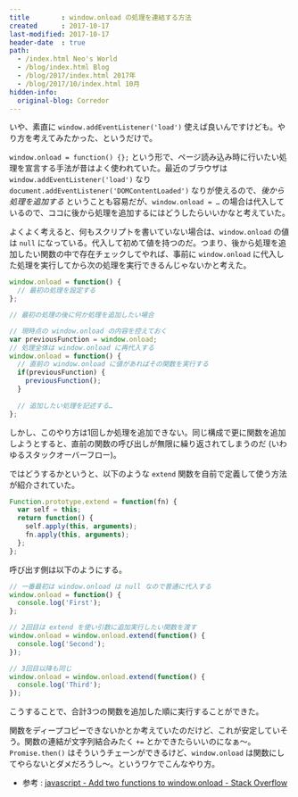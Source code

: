 ```yaml
---
title        : window.onload の処理を連結する方法
created      : 2017-10-17
last-modified: 2017-10-17
header-date  : true
path:
  - /index.html Neo's World
  - /blog/index.html Blog
  - /blog/2017/index.html 2017年
  - /blog/2017/10/index.html 10月
hidden-info:
  original-blog: Corredor
---
```


いや、素直に `window.addEventListener('load')` 使えば良いんですけども。やり方を考えてみたかった、というだけで。

`window.onload = function() {};` という形で、ページ読み込み時に行いたい処理を宣言する手法が昔はよく使われていた。最近のブラウザは `window.addEventListener('load')` なり `document.addEventListener('DOMContentLoaded')` なりが使えるので、*後から処理を追加する* ということも容易だが、`window.onload = …` の場合は代入しているので、ココに後から処理を追加するにはどうしたらいいかなと考えていた。

よくよく考えると、何もスクリプトを書いていない場合は、`window.onload` の値は `null` になっている。代入して初めて値を持つのだ。つまり、後から処理を追加したい関数の中で存在チェックしてやれば、事前に `window.onload` に代入した処理を実行してから次の処理を実行できるんじゃないかと考えた。

```javascript
window.onload = function() {
  // 最初の処理を設定する
};

// 最初の処理の後に何か処理を追加したい場合

// 現時点の window.onload の内容を控えておく
var previousFunction = window.onload;
// 処理全体は window.onload に再代入する
window.onload = function() {
  // 直前の window.onload に値があればその関数を実行する
  if(previousFunction) {
    previousFunction();
  }
  
  // 追加したい処理を記述する…
};
```

しかし、このやり方は1回しか処理を追加できない。同じ構成で更に関数を追加しようとすると、直前の関数の呼び出しが無限に繰り返されてしまうのだ (いわゆるスタックオーバーフロー)。

ではどうするかというと、以下のような `extend` 関数を自前で定義して使う方法が紹介されていた。

```javascript
Function.prototype.extend = function(fn) {
  var self = this;
  return function() {
    self.apply(this, arguments);
    fn.apply(this, arguments);
  };
};
```

呼び出す側は以下のようにする。

```javascript
// 一番最初は window.onload は null なので普通に代入する
window.onload = function() {
  console.log('First');
};

// 2回目は extend を使い引数に追加実行したい関数を渡す
window.onload = window.onload.extend(function() {
  console.log('Second');
});

// 3回目以降も同じ
window.onload = window.onload.extend(function() {
  console.log('Third');
});
```

こうすることで、合計3つの関数を追加した順に実行することができた。

関数をディープコピーできないかとか考えていたのだけど、これが安定していそう。関数の連結が文字列結合みたく `+=` とかできたらいいのになぁ〜。`Promise.then()` はそういうチェーンができるけど、`window.onload` は関数にしてやらないとダメだろうし〜。というワケでこんなやり方。

- 参考 : [javascript - Add two functions to window.onload - Stack Overflow](https://stackoverflow.com/questions/16683176/add-two-functions-to-window-onload/)
